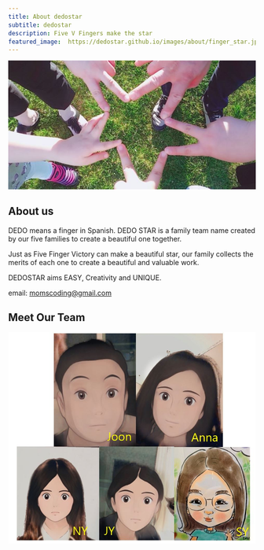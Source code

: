 ```yaml
---
title: About dedostar
subtitle: dedostar 
description: Five V Fingers make the star
featured_image:  https://dedostar.github.io/images/about/finger_star.jpg
---
```


![](/images/about/dedostar_wide.jpg)

## About us

DEDO means a finger in Spanish. DEDO STAR is a family team name created by our five families to create a beautiful one together.

Just as Five Finger Victory can make a beautiful star, our family collects the merits of each one to create a beautiful and valuable work.

DEDOSTAR aims EASY, Creativity and UNIQUE.

email: momscoding@gmail.com


## Meet Our Team

![](/images/about/family.jpg)



